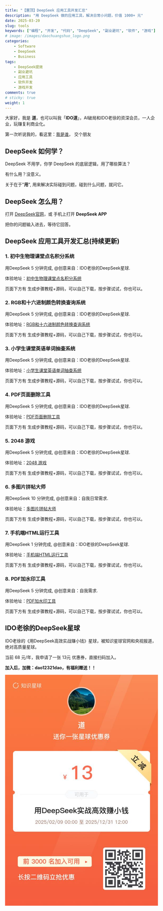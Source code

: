 ```yaml
---
title: "【置顶】DeepSeek 应用工具开发汇总"
description: "用 DeepSeek 做的应用工具，解决日常小问题，价值 1000+ 元"
date: 2025-03-20
slug: tools
keywords: ["编程", "开发", "代码", "DeepSeek", "副业避坑", "软件", "游戏"]
# image: /images/daochuangshuo_logo.png
categories:
    - Software
    - DeepSeek
    - Business
tags:
    - DeepSeek提效
    - 副业避坑
    - 应用工具
    - 软件开发
    - 游戏开发
comments: true
# sticky: true
weight: 1
---
```



大家好，我是 **道**，也可以叫我「**IDO道**」，AI破局和IDO老徐的资深会员，一人企业，玩赚复利商业化。

第一次听说我的，看这里：[我是谁](https://dao24dao.github.io/me/)， 交个朋友

## DeepSeek 如何学？

DeepSeek 不用学，你学 DeepSeek 的底层逻辑，用了哪些算法？

有什么用？没意义。

关于在于"**用**", 用来解决实际碰到问题，碰到什么问题，就问它。 

## DeepSeek 怎么用？

打开 [DeepSeek官网](https://chat.deepseek.com/)，或 手机上打开 **DeepSeek APP**

把你的问题输入进去，等待它回答。

## DeepSeek 应用工具开发汇总(持续更新)

### 1. 初中生物理课堂点名积分系统

用DeepSeek 5 分钟完成, @创意来自：IDO老徐的DeepSeek星球.

体验地址：[初中生物理课堂点名积分系统](https://dao24dao.github.io/p/student_score/)

页面下方有 生成步骤教程+源码，可以自己下载，按步骤试试，你也可以。

### 2. RGB和十六进制颜色转换查询系统

用DeepSeek 5 分钟完成, @创意来自：IDO老徐的DeepSeek星球.

体验地址：[RGB和十六进制颜色转换查询系统](https://dao24dao.github.io/p/color_conv/)

页面下方有 生成步骤教程+源码，可以自己下载，按步骤试试，你也可以。

### 3. 小学生课堂英语单词抽查系统

用DeepSeek 5 分钟完成, @创意来自：IDO老徐的DeepSeek星球.

体验地址：[小学生课堂英语单词抽查系统](https://dao24dao.github.io/p/eng_words/)

页面下方有 生成步骤教程+源码，可以自己下载，按步骤试试，你也可以。

### 4. PDF页面删除工具

用DeepSeek 5 分钟完成, @创意来自：IDO老徐的DeepSeek星球.

体验地址：[PDF页面删除工具](https://dao24dao.github.io/p/pdf_process/)

页面下方有 生成步骤教程+源码，可以自己下载，按步骤试试，你也可以。

### 5. 2048 游戏

用DeepSeek 5 分钟完成, @创意来自：IDO老徐的DeepSeek星球.

体验地址：[2048 游戏](https://dao24dao.github.io/p/game_2048/)

页面下方有 生成步骤教程+源码，可以自己下载，按步骤试试，你也可以。

### 6. 多图片拼帖大师

用DeepSeek 10 分钟完成, @创意来自：自我日常需求.

体验地址：[多图片拼帖大师](https://dao24dao.github.io/p/picture_reorder/)

页面下方有 生成步骤教程+源码，可以自己下载，按步骤试试，你也可以。

### 7. 手机端HTML运行工具

用DeepSeek 1 分钟完成, @创意来自：IDO老徐的DeepSeek星球.

体验地址：[手机端HTML运行工具](https://dao24dao.github.io/p/html_runner/)

页面下方有 生成步骤教程+源码，可以自己下载，按步骤试试，你也可以。

### 8. PDF加水印工具

用DeepSeek 5 分钟完成, @创意来自：自我需求.

体验地址：[PDF加水印工具](https://dao24dao.github.io/p/pdf_add_mark/)

页面下方有 生成步骤教程+源码，可以自己下载，按步骤试试，你也可以。


## IDO老徐的DeepSeek星球

IDO老徐的《用DeepSeek高效实战赚小钱》星球，被知识星球官网和央视报道，绝对高质量星球。

当前 68 元/年，我申请了一张 13元 优惠券，直接扫码加入。

**加入后，加微：dao12321dao，有福利赠送！！**

![](ido_dkxq_yhq.jpeg)
